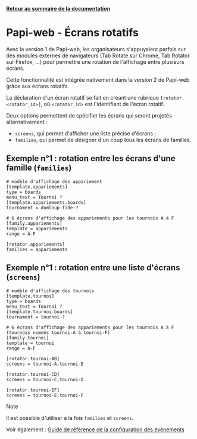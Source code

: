 **[Retour au sommaire de la documentation](../README.md)**

# Papi-web - Écrans rotatifs

Avec la version 1 de Papi-web, les organisateurs s'appuyaient parfois sur des modules externes de navigateurs (Tab Rotate sur Chrome, Tab Rotator sur Firefox, ...) pour permettre une rotation de l'affichage entre plusieurs écrans.

Cette fonctionnalité est intégrée nativement dans la version 2 de Papi-web grâce aux écrans rotatifs.

La déclaration d'un écran rotatif se fait en créant une rubrique `[rotator.<rotator_id>]`, où `<rotator_id>` est l'identifiant de l'écran rotatif.

Deux options permettent de spécifier les écrans qui seront projetés alternativement :
- `screens`, qui permet d'afficher une liste précise d'écrans ;
- `families`, qui permet de désigner d'un coup tous les écrans de familles.

## Exemple n°1 : rotation entre les écrans d'une famille (`families`)

```
# modèle d'affichage des appariement
[template.appariements]
type = boards
menu_text = Tournoi ?
[template.appariements.boards]
tournament = domloup-fide-?

# 6 écrans d'affichage des appariements pour les tournois A à F
[family.appariements]
template = appariements
range = A-F

[rotator.appariements]
families = appariements
```

## Exemple n°1 : rotation entre une liste d'écrans (`screens`)

```
# modèle d'affichage des tournois
[template.tournoi]
type = boards
menu_text = Tournoi ?
[template.tournoi.boards]
tournament = tournoi-?

# 6 écrans d'affichage des appariements pour les tournois A à F (tournois nommés tournoi-A à tournoi-F)
[family.tournoi]
template = tournoi
range = A-F

[rotator.tournoi-AB]
screens = tournoi-A,tournoi-B

[rotator.tournoi-CD]
screens = tournoi-C,tournoi-D

[rotator.tournoi-EF]
screens = tournoi-E,tournoi-F
```

> [!NOTE]
> Il est possible d'utiliser à la fois `families` et `screens`.

Voir également : [Guide de référence de la configuration des évènements](40-ref.md)

